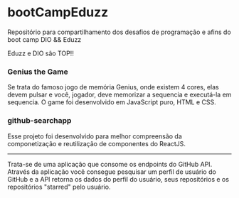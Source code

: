 # bootCampEduzz
Repositório para compartilhamento dos desafios de programação e afins do boot camp DIO &amp;&amp; Eduzz

Eduzz e DIO são TOP!!

### Genius the Game
Se trata do famoso jogo de memória Genius, onde existem 4 cores, elas devem pulsar e você, jogador, deve memorizar a sequencia e executá-la em sequencia.
O game foi desenvolvido em JavaScript puro, HTML e CSS.

### github-searchapp
Esse projeto foi desenvolvido para melhor compreensão da componetização e reutilização de componentes do ReactJS.
***
Trata-se de uma aplicação que consome os endpoints do GitHub API. Através da aplicação você consegue pesquisar um perfil de usuário do GitHub e  a API retorna os dados do perfil do usuário, seus repositórios e os repositórios "starred" pelo usuário.

